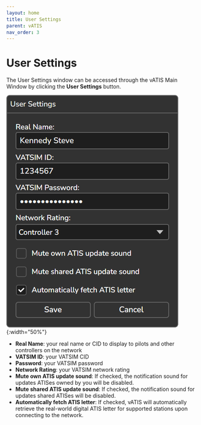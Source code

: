 ```yaml
---
layout: home
title: User Settings
parent: vATIS
nav_order: 3
---
```


# User Settings
The User Settings window can be accessed through the vATIS Main Window by clicking the **User Settings** button.

![General Settings](/assets/images/UserSettings.png){:width="50%"}

* **Real Name**: your real name or CID to display to pilots and other controllers on the network
* **VATSIM ID**: your VATSIM CID
* **Password**: your VATSIM password
* **Network Rating**: your VATSIM network rating
* **Mute own ATIS update sound**: If checked, the notification sound for updates ATISes owned by you will be disabled.
* **Mute shared ATIS update sound**: If checked, the notification sound for updates shared ATISes will be disabled.
* **Automatically fetch ATIS letter**: If checked, vATIS will automatically retrieve the real-world digital ATIS letter for supported stations upon connecting to the network.
